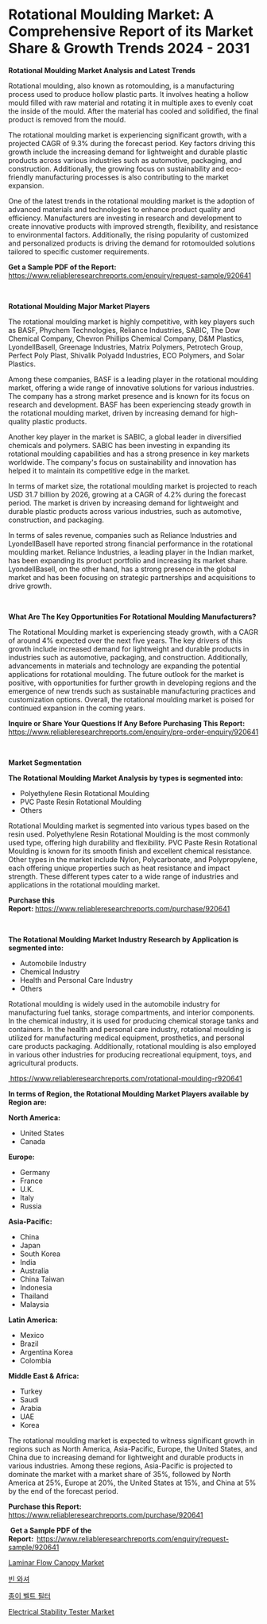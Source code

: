 <p><h1>Rotational Moulding Market: A Comprehensive Report of its Market Share & Growth Trends 2024 - 2031</h1></p><p><strong>Rotational Moulding Market Analysis and Latest Trends</strong></p>
<p><p>Rotational moulding, also known as rotomoulding, is a manufacturing process used to produce hollow plastic parts. It involves heating a hollow mould filled with raw material and rotating it in multiple axes to evenly coat the inside of the mould. After the material has cooled and solidified, the final product is removed from the mould.</p><p>The rotational moulding market is experiencing significant growth, with a projected CAGR of 9.3% during the forecast period. Key factors driving this growth include the increasing demand for lightweight and durable plastic products across various industries such as automotive, packaging, and construction. Additionally, the growing focus on sustainability and eco-friendly manufacturing processes is also contributing to the market expansion.</p><p>One of the latest trends in the rotational moulding market is the adoption of advanced materials and technologies to enhance product quality and efficiency. Manufacturers are investing in research and development to create innovative products with improved strength, flexibility, and resistance to environmental factors. Additionally, the rising popularity of customized and personalized products is driving the demand for rotomoulded solutions tailored to specific customer requirements.</p></p>
<p><strong>Get a Sample PDF of the Report:&nbsp;</strong> <a href="https://www.reliableresearchreports.com/enquiry/request-sample/920641">https://www.reliableresearchreports.com/enquiry/request-sample/920641</a></p>
<p>&nbsp;</p>
<p><strong>Rotational Moulding Major Market Players</strong></p>
<p><p>The rotational moulding market is highly competitive, with key players such as BASF, Phychem Technologies, Reliance Industries, SABIC, The Dow Chemical Company, Chevron Phillips Chemical Company, D&M Plastics, LyondellBasell, Greenage Industries, Matrix Polymers, Petrotech Group, Perfect Poly Plast, Shivalik Polyadd Industries, ECO Polymers, and Solar Plastics. </p><p>Among these companies, BASF is a leading player in the rotational moulding market, offering a wide range of innovative solutions for various industries. The company has a strong market presence and is known for its focus on research and development. BASF has been experiencing steady growth in the rotational moulding market, driven by increasing demand for high-quality plastic products.</p><p>Another key player in the market is SABIC, a global leader in diversified chemicals and polymers. SABIC has been investing in expanding its rotational moulding capabilities and has a strong presence in key markets worldwide. The company's focus on sustainability and innovation has helped it to maintain its competitive edge in the market.</p><p>In terms of market size, the rotational moulding market is projected to reach USD 31.7 billion by 2026, growing at a CAGR of 4.2% during the forecast period. The market is driven by increasing demand for lightweight and durable plastic products across various industries, such as automotive, construction, and packaging.</p><p>In terms of sales revenue, companies such as Reliance Industries and LyondellBasell have reported strong financial performance in the rotational moulding market. Reliance Industries, a leading player in the Indian market, has been expanding its product portfolio and increasing its market share. LyondellBasell, on the other hand, has a strong presence in the global market and has been focusing on strategic partnerships and acquisitions to drive growth.</p></p>
<p>&nbsp;</p>
<p><strong>What Are The Key Opportunities For Rotational Moulding Manufacturers?</strong></p>
<p><p>The Rotational Moulding market is experiencing steady growth, with a CAGR of around 4% expected over the next five years. The key drivers of this growth include increased demand for lightweight and durable products in industries such as automotive, packaging, and construction. Additionally, advancements in materials and technology are expanding the potential applications for rotational moulding. The future outlook for the market is positive, with opportunities for further growth in developing regions and the emergence of new trends such as sustainable manufacturing practices and customization options. Overall, the rotational moulding market is poised for continued expansion in the coming years.</p></p>
<p><strong>Inquire or Share Your Questions If Any Before Purchasing This Report:</strong> <a href="https://www.reliableresearchreports.com/enquiry/pre-order-enquiry/920641">https://www.reliableresearchreports.com/enquiry/pre-order-enquiry/920641</a></p>
<p>&nbsp;</p>
<p><strong>Market Segmentation</strong></p>
<p><strong>The Rotational Moulding Market Analysis by types is segmented into:</strong></p>
<p><ul><li>Polyethylene Resin Rotational Moulding</li><li>PVC Paste Resin Rotational Moulding</li><li>Others</li></ul></p>
<p><p>Rotational Moulding market is segmented into various types based on the resin used. Polyethylene Resin Rotational Moulding is the most commonly used type, offering high durability and flexibility. PVC Paste Resin Rotational Moulding is known for its smooth finish and excellent chemical resistance. Other types in the market include Nylon, Polycarbonate, and Polypropylene, each offering unique properties such as heat resistance and impact strength. These different types cater to a wide range of industries and applications in the rotational moulding market.</p></p>
<p><strong>Purchase this Report:&nbsp;</strong><a href="https://www.reliableresearchreports.com/purchase/920641">https://www.reliableresearchreports.com/purchase/920641</a></p>
<p>&nbsp;</p>
<p><strong>The Rotational Moulding Market Industry Research by Application is segmented into:</strong></p>
<p><ul><li>Automobile Industry</li><li>Chemical Industry</li><li>Health and Personal Care Industry</li><li>Others</li></ul></p>
<p><p>Rotational moulding is widely used in the automobile industry for manufacturing fuel tanks, storage compartments, and interior components. In the chemical industry, it is used for producing chemical storage tanks and containers. In the health and personal care industry, rotational moulding is utilized for manufacturing medical equipment, prosthetics, and personal care products packaging. Additionally, rotational moulding is also employed in various other industries for producing recreational equipment, toys, and agricultural products.</p></p>
<p><a href="https://www.reliableresearchreports.com/rotational-moulding-r920641">&nbsp;https://www.reliableresearchreports.com/rotational-moulding-r920641</a></p>
<p><strong>In terms of Region, the Rotational Moulding Market Players available by Region are:</strong></p>
<p>
    <p> <strong> North America: </strong>
        <ul>
            <li>United States</li>
            <li>Canada</li>
        </ul>
        </p> 
    <p> <strong> Europe: </strong>
        <ul>
            <li>Germany</li>
            <li>France</li>
            <li>U.K.</li>
            <li>Italy</li>
            <li>Russia</li>
        </ul>
        </p> 
    <p> <strong> Asia-Pacific: </strong>
        <ul>
            <li>China</li>
            <li>Japan</li>
            <li>South Korea</li>
            <li>India</li>
            <li>Australia</li>
            <li>China Taiwan</li>
            <li>Indonesia</li>
            <li>Thailand</li>
            <li>Malaysia</li>
        </ul>
        </p> 
    <p> <strong> Latin America: </strong>
        <ul>
            <li>Mexico</li>
            <li>Brazil</li>
            <li>Argentina Korea</li>
            <li>Colombia</li>
        </ul>
        </p> 
    <p> <strong> Middle East & Africa: </strong>
        <ul>
            <li>Turkey</li>
            <li>Saudi</li>
            <li>Arabia</li>
            <li>UAE</li>
            <li>Korea</li>
        </ul>
    </p>
    </p>
<p><p>The rotational moulding market is expected to witness significant growth in regions such as North America, Asia-Pacific, Europe, the United States, and China due to increasing demand for lightweight and durable products in various industries. Among these regions, Asia-Pacific is projected to dominate the market with a market share of 35%, followed by North America at 25%, Europe at 20%, the United States at 15%, and China at 5% by the end of the forecast period.</p></p>
<p><strong>Purchase this Report: </strong><a href="https://www.reliableresearchreports.com/purchase/920641">https://www.reliableresearchreports.com/purchase/920641</a></p>
<p>&nbsp;<strong>Get a Sample PDF of the Report:&nbsp;&nbsp;</strong><a href="https://www.reliableresearchreports.com/enquiry/request-sample/920641">https://www.reliableresearchreports.com/enquiry/request-sample/920641</a></p>
<p><strong></strong></p>
<p><p><a href="https://www.linkedin.com/pulse/laminar-flow-canopynbspmarket-focuses-market-share-size-2zvdc?trackingId=dFa8FmcHE2HHZ5EqeN7Y2Q%3D%3D">Laminar Flow Canopy Market</a></p><p><a href="https://github.com/hook46569/Market-Research-Report-List-1/blob/main/952567650202.md">빈 와셔</a></p><p><a href="https://github.com/bvubpqd5241630/Market-Research-Report-List-2/blob/main/101433550203.md">종이 벨트 필터</a></p><p><a href="https://www.linkedin.com/pulse/electrical-stability-tester-market-analysis-sze-forecasted-9hbzc">Electrical Stability Tester Market</a></p></p>